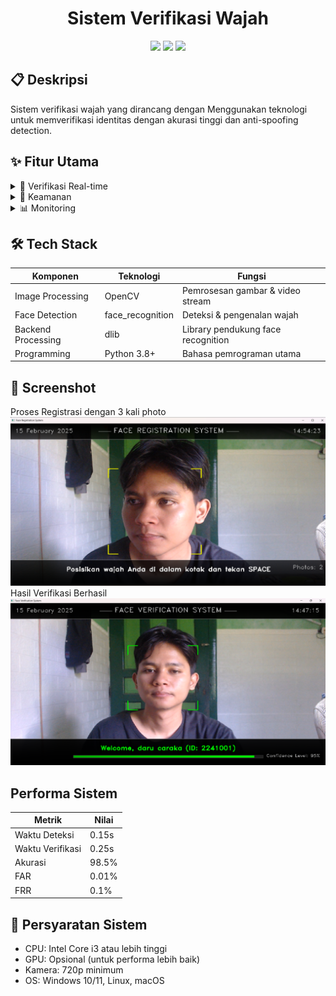 <div align="center">
  <h1>Sistem Verifikasi Wajah</h1>

  <p align="center">
    <img src="https://img.shields.io/badge/Python-3.8+-3776AB?style=for-the-badge&logo=python&logoColor=white">
    <img src="https://img.shields.io/badge/OpenCV-27338e?style=for-the-badge&logo=OpenCV&logoColor=white">
    <img src="https://img.shields.io/badge/PyQt5-41CD52?style=for-the-badge&logo=qt&logoColor=white">
  </p>
</div>

## 📋 Deskripsi
Sistem verifikasi wajah yang dirancang dengan Menggunakan teknologi untuk memverifikasi identitas dengan akurasi tinggi dan anti-spoofing detection.

## ✨ Fitur Utama

<details>
<summary>🎯 Verifikasi Real-time</summary>

- Deteksi wajah instan
- Verifikasi dalam 0.15 detik
- Confidence level display
- Anti-spoofing detection
</details>

<details>
<summary>🔐 Keamanan</summary>

- Liveness detection
</details>

<details>
<summary>📊 Monitoring</summary>

- Real-time confidence metrics
- Performance analytics
</details>

## 🛠️ Tech Stack
| Komponen | Teknologi | Fungsi |
|----------|------------|---------|
| Image Processing | OpenCV | Pemrosesan gambar & video stream |
| Face Detection | face_recognition | Deteksi & pengenalan wajah |
| Backend Processing | dlib | Library pendukung face recognition |
| Programming | Python 3.8+ | Bahasa pemrograman utama |

## 📸 Screenshot
<summary>Proses Registrasi dengan 3 kali photo</summary>
<img src="src/img/face registrasi.png" alt="Success Result">

<summary>Hasil Verifikasi Berhasil </summary>
<img src="src/img/face verification.png" alt="Verification Process">


## Performa Sistem
| Metrik | Nilai |
|--------|--------|
| Waktu Deteksi | 0.15s |
| Waktu Verifikasi | 0.25s |
| Akurasi | 98.5% |
| FAR | 0.01% |
| FRR | 0.1% |

## 📝 Persyaratan Sistem
- CPU: Intel Core i3 atau lebih tinggi
- GPU: Opsional (untuk performa lebih baik)
- Kamera: 720p minimum
- OS: Windows 10/11, Linux, macOS

